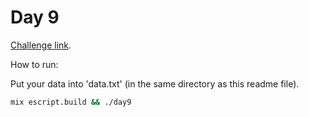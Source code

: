 # Day 9

[Challenge link](https://adventofcode.com/2024/day/9).

How to run:

Put your data into 'data.txt' (in the same directory as this readme file).

```sh
mix escript.build && ./day9
```
